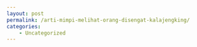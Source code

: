 ```yaml
---
layout: post
permalink: /arti-mimpi-melihat-orang-disengat-kalajengking/
categories:
    - Uncategorized
---
```


